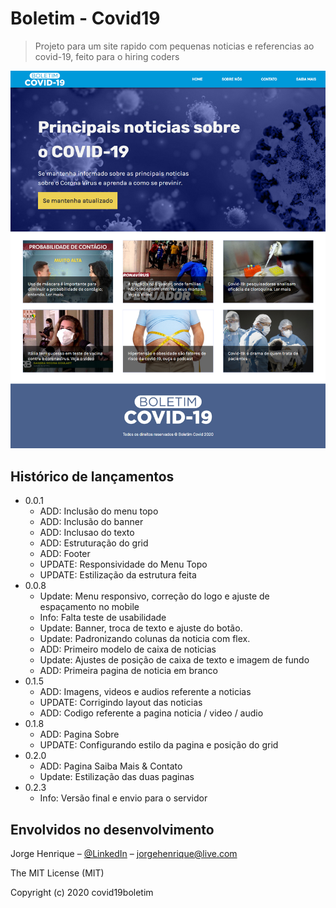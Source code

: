 # Boletim - Covid19
> Projeto para um site rapido com pequenas noticias e referencias ao covid-19, feito para o hiring coders


![Screenshot1](assets/layout-page.jpg)


## **Histórico de lançamentos**

* 0.0.1
    * ADD: Inclusão do menu topo
    * ADD: Inclusão do banner
    * ADD: Inclusao do texto
    * ADD: Estruturação do grid
    * ADD: Footer
    * UPDATE: Responsividade do Menu Topo
    * UPDATE: Estilização da estrutura feita
* 0.0.8
    * Update: Menu responsivo, correção do logo e ajuste de espaçamento no mobile
    * Info: Falta teste de usabilidade
    * Update: Banner, troca de texto e ajuste do botão.
    * Update: Padronizando colunas da noticia com flex.
    * ADD: Primeiro modelo de caixa de noticias
    * Update: Ajustes de posição de caixa de texto e imagem de fundo
    * ADD: Primeira pagina de noticia em branco 
* 0.1.5
    * ADD: Imagens, videos e audios referente a noticias
    * UPDATE: Corrigindo layout das noticias
    * ADD: Codigo referente a pagina noticia / video / audio
* 0.1.8
    * ADD: Pagina Sobre
    * UPDATE: Configurando estilo da pagina e posição do grid 
* 0.2.0
    * ADD: Pagina Saiba Mais & Contato
    * Update: Estilização das duas paginas
* 0.2.3
    * Info: Versão final e envio para o servidor
    
## Envolvidos no desenvolvimento

Jorge Henrique – [@LinkedIn](https://www.linkedin.com/in/jorge-henrique-baptista/) – jorgehenrique@live.com

The MIT License (MIT)

Copyright (c) 2020 covid19boletim
